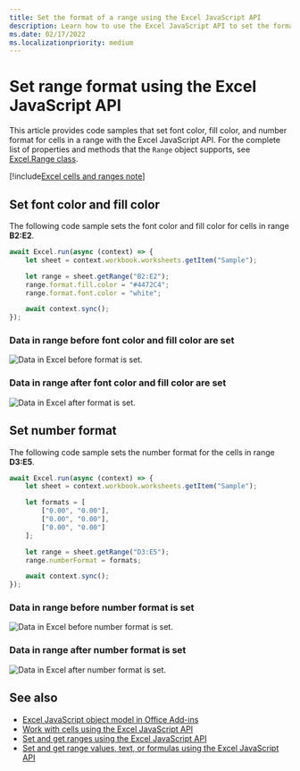 ```yaml
---
title: Set the format of a range using the Excel JavaScript API
description: Learn how to use the Excel JavaScript API to set the format of a range.
ms.date: 02/17/2022
ms.localizationpriority: medium
---
```


# Set range format using the Excel JavaScript API

This article provides code samples that set font color, fill color, and number format for cells in a range with the Excel JavaScript API. For the complete list of properties and methods that the `Range` object supports, see [Excel.Range class](/javascript/api/excel/excel.range).

[!include[Excel cells and ranges note](../includes/note-excel-cells-and-ranges.md)]

## Set font color and fill color

The following code sample sets the font color and fill color for cells in range **B2:E2**.

```js
await Excel.run(async (context) => {
    let sheet = context.workbook.worksheets.getItem("Sample");

    let range = sheet.getRange("B2:E2");
    range.format.fill.color = "#4472C4";
    range.format.font.color = "white";

    await context.sync();
});
```

### Data in range before font color and fill color are set

![Data in Excel before format is set.](../images/excel-ranges-format-before.png)

### Data in range after font color and fill color are set

![Data in Excel after format is set.](../images/excel-ranges-format-font-and-fill.png)

## Set number format

The following code sample sets the number format for the cells in range **D3:E5**.

```js
await Excel.run(async (context) => {
    let sheet = context.workbook.worksheets.getItem("Sample");

    let formats = [
        ["0.00", "0.00"],
        ["0.00", "0.00"],
        ["0.00", "0.00"]
    ];

    let range = sheet.getRange("D3:E5");
    range.numberFormat = formats;

    await context.sync();
});
```

### Data in range before number format is set

![Data in Excel before number format is set.](../images/excel-ranges-format-font-and-fill.png)

### Data in range after number format is set

![Data in Excel after number format is set.](../images/excel-ranges-format-numbers.png)

## See also

- [Excel JavaScript object model in Office Add-ins](excel-add-ins-core-concepts.md)
- [Work with cells using the Excel JavaScript API](excel-add-ins-cells.md)
- [Set and get ranges using the Excel JavaScript API](excel-add-ins-ranges-set-get.md)
- [Set and get range values, text, or formulas using the Excel JavaScript API](excel-add-ins-ranges-set-get-values.md)

